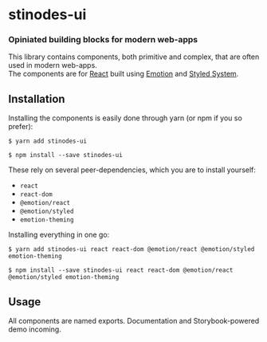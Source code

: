 # stinodes-ui

### Opiniated building blocks for modern web-apps

This library contains components, both primitive and complex, that are often used in modern web-apps.  
The components are for [React](https://reactjs.org/) built using [Emotion](https://emotion.sh/docs/introduction) and [Styled System](https://styled-system.com/).

## Installation

Installing the components is easily done through yarn (or npm if you so prefer):

```
$ yarn add stinodes-ui
```

```
$ npm install --save stinodes-ui
```

These rely on several peer-dependencies, which you are to install yourself:

- `react`
- `react-dom`
- `@emotion/react`
- `@emotion/styled`
- `emotion-theming`

Installing everything in one go:

```
$ yarn add stinodes-ui react react-dom @emotion/react @emotion/styled emotion-theming
```

```
$ npm install --save stinodes-ui react react-dom @emotion/react @emotion/styled emotion-theming
```

## Usage

All components are named exports.
Documentation and Storybook-powered demo incoming.
